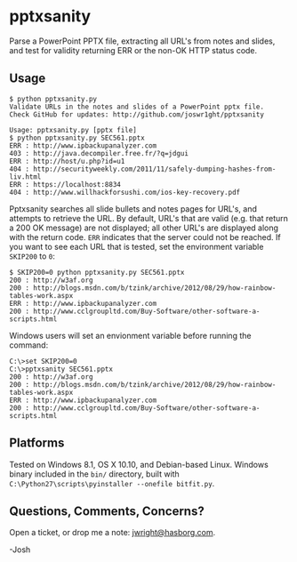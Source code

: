 # pptxsanity
Parse a PowerPoint PPTX file, extracting all URL's from notes and slides, and test for validity returning ERR or the non-OK HTTP status code.

## Usage
```
$ python pptxsanity.py
Validate URLs in the notes and slides of a PowerPoint pptx file.
Check GitHub for updates: http://github.com/joswr1ght/pptxsanity

Usage: pptxsanity.py [pptx file]
$ python pptxsanity.py SEC561.pptx
ERR : http://www.ipbackupanalyzer.com
403 : http://java.decompiler.free.fr/?q=jdgui
ERR : http://host/u.php?id=u1
404 : http://securityweekly.com/2011/11/safely-dumping-hashes-from-liv.html
ERR : https://localhost:8834
404 : http://www.willhackforsushi.com/ios-key-recovery.pdf
```

Pptxsanity searches all slide bullets and notes pages for URL's, and attempts to retrieve the URL.
By default, URL's that are valid (e.g. that return a 200 OK message) are not displayed; all other URL's are displayed along
with the return code.  `ERR` indicates that the server could not be reached.  If you want to see each URL that is tested,
set the environment variable `SKIP200` to `0`:

```
$ SKIP200=0 python pptxsanity.py SEC561.pptx
200 : http://w3af.org
200 : http://blogs.msdn.com/b/tzink/archive/2012/08/29/how-rainbow-tables-work.aspx
ERR : http://www.ipbackupanalyzer.com
200 : http://www.cclgroupltd.com/Buy-Software/other-software-a-scripts.html
```

Windows users will set an envionment variable before running the command:
```
C:\>set SKIP200=0
C:\>pptxsanity SEC561.pptx
200 : http://w3af.org
200 : http://blogs.msdn.com/b/tzink/archive/2012/08/29/how-rainbow-tables-work.aspx
ERR : http://www.ipbackupanalyzer.com
200 : http://www.cclgroupltd.com/Buy-Software/other-software-a-scripts.html
```

## Platforms

Tested on Windows 8.1, OS X 10.10, and Debian-based Linux.  Windows binary included in the `bin/` directory, built with `C:\Python27\scripts\pyinstaller --onefile bitfit.py`.

## Questions, Comments, Concerns?

Open a ticket, or drop me a note: jwright@hasborg.com.

-Josh

